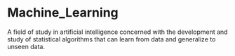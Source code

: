 # Machine_Learning
A field of study in artificial intelligence concerned with the development and study of statistical algorithms that can learn from data and generalize to unseen data.

